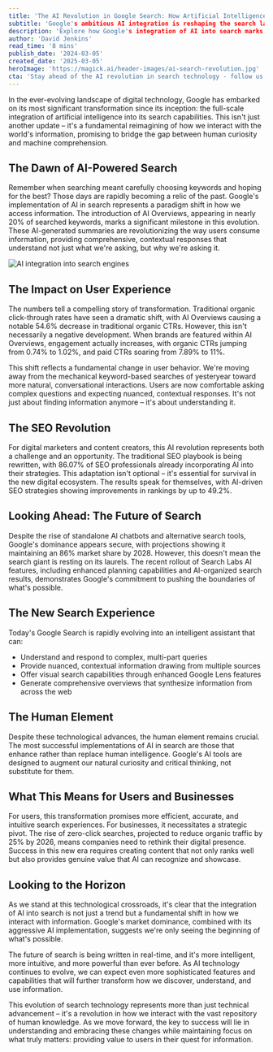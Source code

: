 ```yaml
---
title: 'The AI Revolution in Google Search: How Artificial Intelligence is Transforming How We Find Information'
subtitle: 'Google's ambitious AI integration is reshaping the search landscape, promising more intuitive results'
description: 'Explore how Google's integration of AI into search marks a revolutionary shift in how we access information. With AI Overviews appearing in 20% of searches and dramatic changes in user behavior, the search landscape is transforming. This comprehensive analysis explores the impact on user experience, SEO strategies, and the future of digital discovery.'
author: 'David Jenkins'
read_time: '8 mins'
publish_date: '2024-03-05'
created_date: '2025-03-05'
heroImage: 'https://magick.ai/header-images/ai-search-revolution.jpg'
cta: 'Stay ahead of the AI revolution in search technology - follow us on LinkedIn for regular updates and insights into the evolving digital landscape.'
---
```


In the ever-evolving landscape of digital technology, Google has embarked on its most significant transformation since its inception: the full-scale integration of artificial intelligence into its search capabilities. This isn't just another update – it's a fundamental reimagining of how we interact with the world's information, promising to bridge the gap between human curiosity and machine comprehension.

## The Dawn of AI-Powered Search

Remember when searching meant carefully choosing keywords and hoping for the best? Those days are rapidly becoming a relic of the past. Google's implementation of AI in search represents a paradigm shift in how we access information. The introduction of AI Overviews, appearing in nearly 20% of searched keywords, marks a significant milestone in this evolution. These AI-generated summaries are revolutionizing the way users consume information, providing comprehensive, contextual responses that understand not just what we're asking, but why we're asking it.

![AI integration into search engines](/path/to/your/generated/image.jpg)

## The Impact on User Experience

The numbers tell a compelling story of transformation. Traditional organic click-through rates have seen a dramatic shift, with AI Overviews causing a notable 54.6% decrease in traditional organic CTRs. However, this isn't necessarily a negative development. When brands are featured within AI Overviews, engagement actually increases, with organic CTRs jumping from 0.74% to 1.02%, and paid CTRs soaring from 7.89% to 11%.

This shift reflects a fundamental change in user behavior. We're moving away from the mechanical keyword-based searches of yesteryear toward more natural, conversational interactions. Users are now comfortable asking complex questions and expecting nuanced, contextual responses. It's not just about finding information anymore – it's about understanding it.

## The SEO Revolution

For digital marketers and content creators, this AI revolution represents both a challenge and an opportunity. The traditional SEO playbook is being rewritten, with 86.07% of SEO professionals already incorporating AI into their strategies. This adaptation isn't optional – it's essential for survival in the new digital ecosystem. The results speak for themselves, with AI-driven SEO strategies showing improvements in rankings by up to 49.2%.

## Looking Ahead: The Future of Search

Despite the rise of standalone AI chatbots and alternative search tools, Google's dominance appears secure, with projections showing it maintaining an 86% market share by 2028. However, this doesn't mean the search giant is resting on its laurels. The recent rollout of Search Labs AI features, including enhanced planning capabilities and AI-organized search results, demonstrates Google's commitment to pushing the boundaries of what's possible.

## The New Search Experience

Today's Google Search is rapidly evolving into an intelligent assistant that can:

- Understand and respond to complex, multi-part queries
- Provide nuanced, contextual information drawing from multiple sources
- Offer visual search capabilities through enhanced Google Lens features
- Generate comprehensive overviews that synthesize information from across the web

## The Human Element

Despite these technological advances, the human element remains crucial. The most successful implementations of AI in search are those that enhance rather than replace human intelligence. Google's AI tools are designed to augment our natural curiosity and critical thinking, not substitute for them.

## What This Means for Users and Businesses

For users, this transformation promises more efficient, accurate, and intuitive search experiences. For businesses, it necessitates a strategic pivot. The rise of zero-click searches, projected to reduce organic traffic by 25% by 2026, means companies need to rethink their digital presence. Success in this new era requires creating content that not only ranks well but also provides genuine value that AI can recognize and showcase.

## Looking to the Horizon

As we stand at this technological crossroads, it's clear that the integration of AI into search is not just a trend but a fundamental shift in how we interact with information. Google's market dominance, combined with its aggressive AI implementation, suggests we're only seeing the beginning of what's possible.

The future of search is being written in real-time, and it's more intelligent, more intuitive, and more powerful than ever before. As AI technology continues to evolve, we can expect even more sophisticated features and capabilities that will further transform how we discover, understand, and use information.

This evolution of search technology represents more than just technical advancement – it's a revolution in how we interact with the vast repository of human knowledge. As we move forward, the key to success will lie in understanding and embracing these changes while maintaining focus on what truly matters: providing value to users in their quest for information.